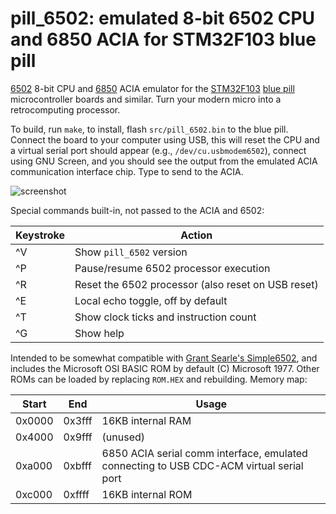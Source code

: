# pill\_6502: emulated 8-bit 6502 CPU and 6850 ACIA for STM32F103 blue pill

[6502](https://en.wikipedia.org/wiki/MOS_Technology_6502) 8-bit CPU and
[6850](http://www.cpcwiki.eu/imgs/3/3f/MC6850.pdf) ACIA emulator for the
[STM32F103](https://www.reddit.com/r/stm32f103/) [blue pill](http://wiki.stm32duino.com/index.php?title=Blue_Pill)
microcontroller boards and similar. Turn your modern micro into a retrocomputing processor.

To build, run `make`, to install, flash `src/pill_6502.bin` to the blue pill.
Connect the board to your computer using USB, this will reset the CPU
and a virtual serial port should appear (e.g., `/dev/cu.usbmodem6502`),
connect using GNU Screen, and you should see the output from the emulated
ACIA communication interface chip. Type to send to the ACIA.

![screenshot](https://user-images.githubusercontent.com/26856618/34910886-d1869f5e-f872-11e7-8dd9-e034348619dd.png)

Special commands built-in, not passed to the ACIA and 6502:

| Keystroke | Action |
| --------- | ------ |
| ^V | Show `pill_6502` version |
| ^P | Pause/resume 6502 processor execution |
| ^R | Reset the 6502 processor (also reset on USB reset) |
| ^E | Local echo toggle, off by default |
| ^T | Show clock ticks and instruction count |
| ^G | Show help |

Intended to be somewhat compatible with [Grant Searle's Simple6502](http://searle.hostei.com/grant/6502/Simple6502.html),
and includes the Microsoft OSI BASIC ROM by default (C) Microsoft 1977. Other ROMs can be loaded
by replacing `ROM.HEX` and rebuilding. Memory map:

| Start  | End    | Usage |
| ------ | ------ | ----- |
| 0x0000 | 0x3fff | 16KB internal RAM |
| 0x4000 | 0x9fff | (unused) |
| 0xa000 | 0xbfff | 6850 ACIA serial comm interface, emulated connecting to USB CDC-ACM virtual serial port |
| 0xc000 | 0xffff | 16KB internal ROM |
